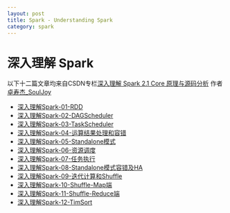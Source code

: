 ```yaml
---
layout: post
title: Spark - Understanding Spark
category: spark
---
```

# 深入理解 Spark

以下十二篇文章均来自CSDN专栏[深入理解 Spark 2.1 Core 原理与源码分析](http://blog.csdn.net/column/details/14162.html)
作者[卓寿杰_SoulJoy](http://blog.csdn.net/u011239443)

* [深入理解Spark-01-RDD](http://nbviewer.jupyter.org/github/xiaocxt/xiaocxt.github.io/blob/master/assets/pdfs/深入理解Spark-01-RDD.pdf)
* [深入理解Spark-02-DAGScheduler](http://nbviewer.jupyter.org/github/xiaocxt/xiaocxt.github.io/blob/master/assets/pdfs/深入理解Spark-02-DAGScheduler.pdf)
* [深入理解Spark-03-TaskScheduler](http://nbviewer.jupyter.org/github/xiaocxt/xiaocxt.github.io/blob/master/assets/pdfs/深入理解Spark-03-TaskScheduler.pdf)
* [深入理解Spark-04-运算结果处理和容错](http://nbviewer.jupyter.org/github/xiaocxt/xiaocxt.github.io/blob/master/assets/pdfs/深入理解Spark-04-运算结果处理和容错.pdf)
* [深入理解Spark-05-Standalone模式](http://nbviewer.jupyter.org/github/xiaocxt/xiaocxt.github.io/blob/master/assets/pdfs/深入理解Spark-05-Standalone模式.pdf)
* [深入理解Spark-06-资源调度](http://nbviewer.jupyter.org/github/xiaocxt/xiaocxt.github.io/blob/master/assets/pdfs/深入理解Spark-06-资源调度.pdf)
* [深入理解Spark-07-任务执行](http://nbviewer.jupyter.org/github/xiaocxt/xiaocxt.github.io/blob/master/assets/pdfs/深入理解Spark-07-任务执行.pdf)
* [深入理解Spark-08-Standalone模式容错及HA](http://nbviewer.jupyter.org/github/xiaocxt/xiaocxt.github.io/blob/master/assets/pdfs/深入理解Spark-08-Standalone模式容错及HA.pdf)
* [深入理解Spark-09-迭代计算和Shuffle](http://nbviewer.jupyter.org/github/xiaocxt/xiaocxt.github.io/blob/master/assets/pdfs/深入理解Spark-09-迭代计算和Shuffle.pdf)
* [深入理解Spark-10-Shuffle-Map端](http://nbviewer.jupyter.org/github/xiaocxt/xiaocxt.github.io/blob/master/assets/pdfs/深入理解Spark-10-Shuffle-Map端.pdf)
* [深入理解Spark-11-Shuffle-Reduce端](http://nbviewer.jupyter.org/github/xiaocxt/xiaocxt.github.io/blob/master/assets/pdfs/深入理解Spark-11-ShuffleReduce端)
* [深入理解Spark-12-TimSort](http://nbviewer.jupyter.org/github/xiaocxt/xiaocxt.github.io/blob/master/assets/pdfs/深入理解Spark-12-TimSort.pdf)

